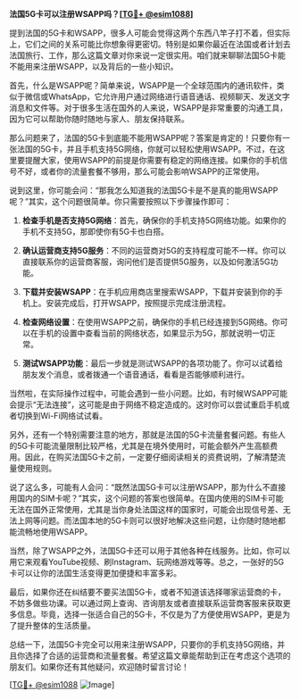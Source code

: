 **法国5G卡可以注册WSAPP吗？[[TG💪+ @esim1088](https://t.me/s/esim1088)]**

提到法国的5G卡和WSAPP，很多人可能会觉得这两个东西八竿子打不着，但实际上，它们之间的关系可能比你想象得更密切。特别是如果你最近在法国或者计划去法国旅行、工作，那么这篇文章对你来说一定很实用。咱们就来聊聊法国5G卡能不能用来注册WSAPP，以及背后的一些小知识。

首先，什么是WSAPP呢？简单来说，WSAPP是一个全球范围内的通讯软件，类似于微信或WhatsApp，它允许用户通过网络进行语音通话、视频聊天、发送文字消息和文件等。对于很多生活在国外的人来说，WSAPP是非常重要的沟通工具，因为它可以帮助你随时随地与家人、朋友保持联系。

那么问题来了，法国的5G卡到底能不能用WSAPP呢？答案是肯定的！只要你有一张法国的5G卡，并且手机支持5G网络，你就可以轻松使用WSAPP。不过，在这里要提醒大家，使用WSAPP的前提是你需要有稳定的网络连接。如果你的手机信号不好，或者你的流量套餐不够用，那么可能会影响WSAPP的正常使用。

说到这里，你可能会问：“那我怎么知道我的法国5G卡是不是真的能用WSAPP呢？”其实，这个问题很简单。你只需要按照以下步骤操作即可：

1. **检查手机是否支持5G网络**：首先，确保你的手机支持5G网络功能。如果你的手机不支持5G，那即使你有5G卡也白搭。
   
2. **确认运营商支持5G服务**：不同的运营商对5G的支持程度可能不一样。你可以直接联系你的运营商客服，询问他们是否提供5G服务，以及如何激活5G功能。

3. **下载并安装WSAPP**：在手机应用商店里搜索WSAPP，下载并安装到你的手机上。安装完成后，打开WSAPP，按照提示完成注册流程。

4. **检查网络设置**：在使用WSAPP之前，确保你的手机已经连接到5G网络。你可以在手机的设置中查看当前的网络状态，如果显示为5G，那就说明一切正常。

5. **测试WSAPP功能**：最后一步就是测试WSAPP的各项功能了。你可以试着给朋友发个消息，或者拨通一个语音通话，看看是否能够顺利进行。

当然啦，在实际操作过程中，可能会遇到一些小问题。比如，有时候WSAPP可能会提示“无法连接”，这可能是由于网络不稳定造成的。这时你可以尝试重启手机或者切换到Wi-Fi网络试试看。

另外，还有一个特别需要注意的地方，那就是法国的5G卡流量套餐问题。有些人的5G卡可能流量限制比较严格，尤其是在境外使用时，可能会额外产生高额费用。因此，在购买法国5G卡之前，一定要仔细阅读相关的资费说明，了解清楚流量使用规则。

说了这么多，可能有人会问：“既然法国5G卡可以注册WSAPP，那为什么不直接用国内的SIM卡呢？”其实，这个问题的答案也很简单。在国内使用的SIM卡可能无法在国外正常使用，尤其是当你身处法国这样的国家时，可能会出现信号差、无法上网等问题。而法国本地的5G卡则可以很好地解决这些问题，让你随时随地都能流畅地使用WSAPP。

当然，除了WSAPP之外，法国5G卡还可以用于其他各种在线服务。比如，你可以用它来观看YouTube视频、刷Instagram、玩网络游戏等等。总之，一张好的5G卡可以让你的法国生活变得更加便捷和丰富多彩。

最后，如果你还在纠结要不要买法国5G卡，或者不知道该选择哪家运营商的卡，不妨多做些功课。可以通过网上查询、咨询朋友或者直接联系运营商客服来获取更多信息。毕竟，选择一张适合自己的5G卡，不仅是为了方便使用WSAPP，更是为了提升整体的生活质量。

总结一下，法国5G卡完全可以用来注册WSAPP，只要你的手机支持5G网络，并且你选择了合适的运营商和流量套餐。希望这篇文章能帮助到正在考虑这个选项的朋友们。如果你还有其他疑问，欢迎随时留言讨论！

[[TG💪+ @esim1088](https://t.me/s/esim1088) ![Image](https://i.postimg.cc/4NQfJmqS/Snipaste-2025-05-13-00-14-12.png)]